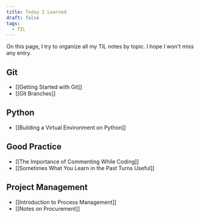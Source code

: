 ```yaml
---
title: Today I Learned
draft: false
tags:
  - TIL
---
```

On this page, I try to organize all my TIL notes by topic. I hope I won't miss any entry.

## Git
- [[Getting Started with Git]]
- [[Git Branches]]

## Python

- [[Building a Virtual Environment on Python]]

## Good Practice

- [[The Importance of Commenting While Coding]]
- [[Sometimes What You Learn in the Past Turns Useful]]

## Project Management
- [[Introduction to Process Management]]
- [[Notes on Procurement]]
